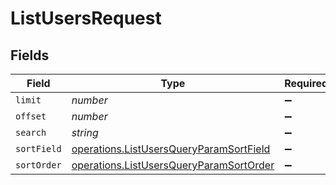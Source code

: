 # ListUsersRequest


## Fields

| Field                                                                                                     | Type                                                                                                      | Required                                                                                                  | Description                                                                                               |
| --------------------------------------------------------------------------------------------------------- | --------------------------------------------------------------------------------------------------------- | --------------------------------------------------------------------------------------------------------- | --------------------------------------------------------------------------------------------------------- |
| `limit`                                                                                                   | *number*                                                                                                  | :heavy_minus_sign:                                                                                        | N/A                                                                                                       |
| `offset`                                                                                                  | *number*                                                                                                  | :heavy_minus_sign:                                                                                        | N/A                                                                                                       |
| `search`                                                                                                  | *string*                                                                                                  | :heavy_minus_sign:                                                                                        | N/A                                                                                                       |
| `sortField`                                                                                               | [operations.ListUsersQueryParamSortField](../../../sdk/models/operations/listusersqueryparamsortfield.md) | :heavy_minus_sign:                                                                                        | N/A                                                                                                       |
| `sortOrder`                                                                                               | [operations.ListUsersQueryParamSortOrder](../../../sdk/models/operations/listusersqueryparamsortorder.md) | :heavy_minus_sign:                                                                                        | N/A                                                                                                       |